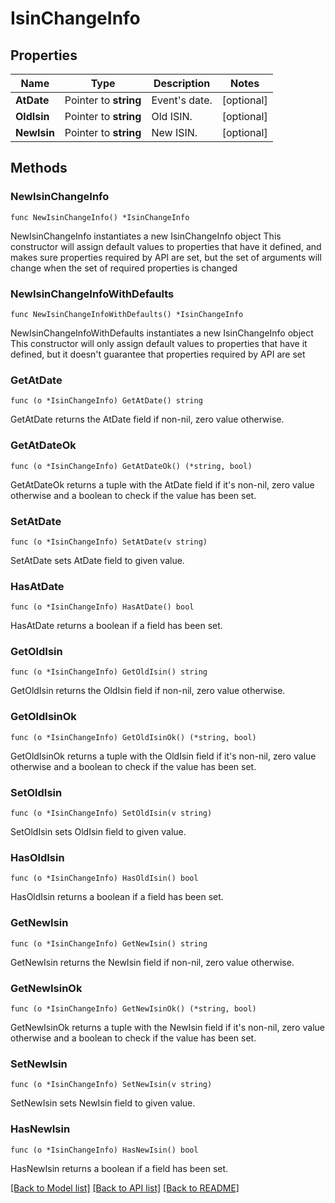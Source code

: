 # IsinChangeInfo

## Properties

Name | Type | Description | Notes
------------ | ------------- | ------------- | -------------
**AtDate** | Pointer to **string** | Event&#39;s date. | [optional] 
**OldIsin** | Pointer to **string** | Old ISIN. | [optional] 
**NewIsin** | Pointer to **string** | New ISIN. | [optional] 

## Methods

### NewIsinChangeInfo

`func NewIsinChangeInfo() *IsinChangeInfo`

NewIsinChangeInfo instantiates a new IsinChangeInfo object
This constructor will assign default values to properties that have it defined,
and makes sure properties required by API are set, but the set of arguments
will change when the set of required properties is changed

### NewIsinChangeInfoWithDefaults

`func NewIsinChangeInfoWithDefaults() *IsinChangeInfo`

NewIsinChangeInfoWithDefaults instantiates a new IsinChangeInfo object
This constructor will only assign default values to properties that have it defined,
but it doesn't guarantee that properties required by API are set

### GetAtDate

`func (o *IsinChangeInfo) GetAtDate() string`

GetAtDate returns the AtDate field if non-nil, zero value otherwise.

### GetAtDateOk

`func (o *IsinChangeInfo) GetAtDateOk() (*string, bool)`

GetAtDateOk returns a tuple with the AtDate field if it's non-nil, zero value otherwise
and a boolean to check if the value has been set.

### SetAtDate

`func (o *IsinChangeInfo) SetAtDate(v string)`

SetAtDate sets AtDate field to given value.

### HasAtDate

`func (o *IsinChangeInfo) HasAtDate() bool`

HasAtDate returns a boolean if a field has been set.

### GetOldIsin

`func (o *IsinChangeInfo) GetOldIsin() string`

GetOldIsin returns the OldIsin field if non-nil, zero value otherwise.

### GetOldIsinOk

`func (o *IsinChangeInfo) GetOldIsinOk() (*string, bool)`

GetOldIsinOk returns a tuple with the OldIsin field if it's non-nil, zero value otherwise
and a boolean to check if the value has been set.

### SetOldIsin

`func (o *IsinChangeInfo) SetOldIsin(v string)`

SetOldIsin sets OldIsin field to given value.

### HasOldIsin

`func (o *IsinChangeInfo) HasOldIsin() bool`

HasOldIsin returns a boolean if a field has been set.

### GetNewIsin

`func (o *IsinChangeInfo) GetNewIsin() string`

GetNewIsin returns the NewIsin field if non-nil, zero value otherwise.

### GetNewIsinOk

`func (o *IsinChangeInfo) GetNewIsinOk() (*string, bool)`

GetNewIsinOk returns a tuple with the NewIsin field if it's non-nil, zero value otherwise
and a boolean to check if the value has been set.

### SetNewIsin

`func (o *IsinChangeInfo) SetNewIsin(v string)`

SetNewIsin sets NewIsin field to given value.

### HasNewIsin

`func (o *IsinChangeInfo) HasNewIsin() bool`

HasNewIsin returns a boolean if a field has been set.


[[Back to Model list]](../README.md#documentation-for-models) [[Back to API list]](../README.md#documentation-for-api-endpoints) [[Back to README]](../README.md)



